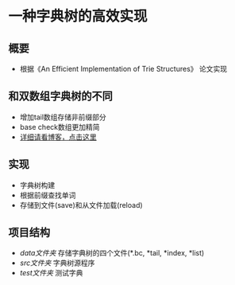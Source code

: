 # 一种字典树的高效实现

## 概要

- 根据《An Efficient Implementation of Trie Structures》 论文实现

## 和双数组字典树的不同
- 增加tail数组存储非前缀部分
- base check数组更加精简
- [详细请看博客，点击这里](https://saltyx.github.io/2017/02/20/An-Efficient-Implementation-of-Trie-Structures/)

## 实现
- 字典树构建
- 根据前缀查找单词
- 存储到文件(save)和从文件加载(reload)

## 项目结构
- _data文件夹_ 存储字典树的四个文件(*.bc, *tail, *index, *list)
- _src文件夹_ 字典树源程序
- _test文件夹_ 测试字典

